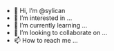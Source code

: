 - 👋 Hi, I’m @sylican
- 👀 I’m interested in ...
- 🌱 I’m currently learning ...
- 💞️ I’m looking to collaborate on ...
- 📫 How to reach me ...

<!---
sylican/sylican is a ✨ special ✨ repository because its `README.md` (this file) appears on your GitHub profile.
You can click the Preview link to take a look at your changes.
--->
